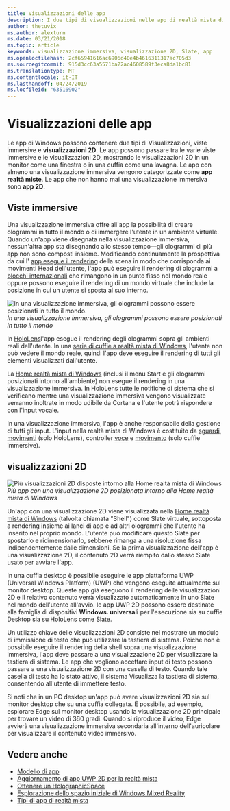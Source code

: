 ```yaml
---
title: Visualizzazioni delle app
description: I due tipi di visualizzazioni nelle app di realtà mista di Windows sono viste immersive e visualizzazioni 2D.
author: thetuvix
ms.author: alexturn
ms.date: 03/21/2018
ms.topic: article
keywords: visualizzazione immersiva, visualizzazione 2D, Slate, app
ms.openlocfilehash: 2cf65941616ac6906d40e4b4616311317ac705d3
ms.sourcegitcommit: 915d3cc63a5571ba22ac4608589f3eca8da1bc81
ms.translationtype: MT
ms.contentlocale: it-IT
ms.lasthandoff: 04/24/2019
ms.locfileid: "63516902"
---
```

# <a name="app-views"></a>Visualizzazioni delle app

Le app di Windows possono contenere due tipi di  Visualizzazioni, viste immersive e **visualizzazioni 2D**. Le app possono passare tra le varie viste immersive e le visualizzazioni 2D, mostrando le visualizzazioni 2D in un monitor come una finestra o in una cuffia come una lavagna. Le app con almeno una visualizzazione immersiva vengono categorizzate come **app realtà miste**. Le app che non hanno mai una visualizzazione immersiva sono **app 2D**.

## <a name="immersive-views"></a>Viste immersive

Una visualizzazione immersiva offre all'app la possibilità di creare ologrammi in tutto il mondo o di immergere l'utente in un ambiente virtuale. Quando un'app viene disegnata nella visualizzazione immersiva, nessun'altra app sta disegnando allo stesso tempo&mdash;gli ologrammi di più app non sono composti insieme. Modificando continuamente la prospettiva da cui l' [app esegue il rendering](rendering.md) della scena in modo che corrisponda ai movimenti Head dell'utente, l'app può eseguire il rendering di ologrammi a [blocchi internazionali](coordinate-systems.md) che rimangono in un punto fisso nel mondo reale oppure possono eseguire il rendering di un mondo virtuale che include la posizione in cui un utente si sposta al suo interno.

![In una visualizzazione immersiva, gli ologrammi possono essere posizionati in tutto il mondo.](images/designoverview.jpg)<br>
*In una visualizzazione immersiva, gli ologrammi possono essere posizionati in tutto il mondo*

In [HoloLens](hololens-hardware-details.md)l'app esegue il rendering degli ologrammi sopra gli ambienti reali dell'utente. In una [serie di cuffie a realtà mista di Windows](immersive-headset-hardware-details.md), l'utente non può vedere il mondo reale, quindi l'app deve eseguire il rendering di tutti gli elementi visualizzati dall'utente.

La [Home realtà mista di Windows](navigating-the-windows-mixed-reality-home.md) (inclusi il menu Start e gli ologrammi posizionati intorno all'ambiente) non esegue il rendering in una visualizzazione immersiva. In HoloLens tutte le notifiche di sistema che si verificano mentre una visualizzazione immersiva vengono visualizzate verranno inoltrate in modo udibile da Cortana e l'utente potrà rispondere con l'input vocale.

In una visualizzazione immersiva, l'app è anche responsabile della gestione di tutti gli input. L'input nella realtà mista di Windows è costituito da [sguardi](gaze.md), [movimenti](gestures.md) (solo HoloLens), controller [voce](voice-input.md) e [movimento](motion-controllers.md) (solo cuffie immersive).

## <a name="2d-views"></a>visualizzazioni 2D

![Più visualizzazioni 2D disposte intorno alla Home realtà mista di Windows](images/teleportation-640px.png)<br>
*Più app con una visualizzazione 2D posizionata intorno alla Home realtà mista di Windows*

Un'app con una visualizzazione 2D viene visualizzata nella [Home realtà mista di Windows](navigating-the-windows-mixed-reality-home.md) (talvolta chiamata "Shell") come Slate virtuale, sottoposta a rendering insieme ai lanci di app e ad altri ologrammi che l'utente ha inserito nel proprio mondo. L'utente può modificare questo Slate per spostarlo e ridimensionarlo, sebbene rimanga a una risoluzione fissa indipendentemente dalle dimensioni. Se la prima visualizzazione dell'app è una visualizzazione 2D, il contenuto 2D verrà riempito dallo stesso Slate usato per avviare l'app.

In una cuffia desktop è possibile eseguire le app piattaforma UWP (Universal Windows Platform) (UWP) che vengono eseguite attualmente sul monitor desktop. Queste app già eseguono il rendering delle visualizzazioni 2D e il relativo contenuto verrà visualizzato automaticamente in uno Slate nel mondo dell'utente all'avvio. le app UWP 2D possono essere destinate alla famiglia di dispositivi **Windows. universali** per l'esecuzione sia su cuffie Desktop sia su HoloLens come Slate.

Un utilizzo chiave delle visualizzazioni 2D consiste nel mostrare un modulo di immissione di testo che può utilizzare la tastiera di sistema. Poiché non è possibile eseguire il rendering della shell sopra una visualizzazione immersiva, l'app deve passare a una visualizzazione 2D per visualizzare la tastiera di sistema. Le app che vogliono accettare input di testo possono passare a una visualizzazione 2D con una casella di testo. Quando tale casella di testo ha lo stato attivo, il sistema Visualizza la tastiera di sistema, consentendo all'utente di immettere testo.

Si noti che in un PC desktop un'app può avere visualizzazioni 2D sia sul monitor desktop che su una cuffia collegata. È possibile, ad esempio, esplorare Edge sul monitor desktop usando la visualizzazione 2D principale per trovare un video di 360 gradi. Quando si riproduce il video, Edge avvierà una visualizzazione immersiva secondaria all'interno dell'auricolare per visualizzare il contenuto video immersivo.

## <a name="see-also"></a>Vedere anche

* [Modello di app](app-model.md)
* [Aggiornamento di app UWP 2D per la realtà mista](building-2d-apps.md)
* [Ottenere un HolographicSpace](getting-a-holographicspace.md)
* [Esplorazione dello spazio iniziale di Windows Mixed Reality](navigating-the-windows-mixed-reality-home.md)
* [Tipi di app di realtà mista](types-of-mixed-reality-apps.md)
